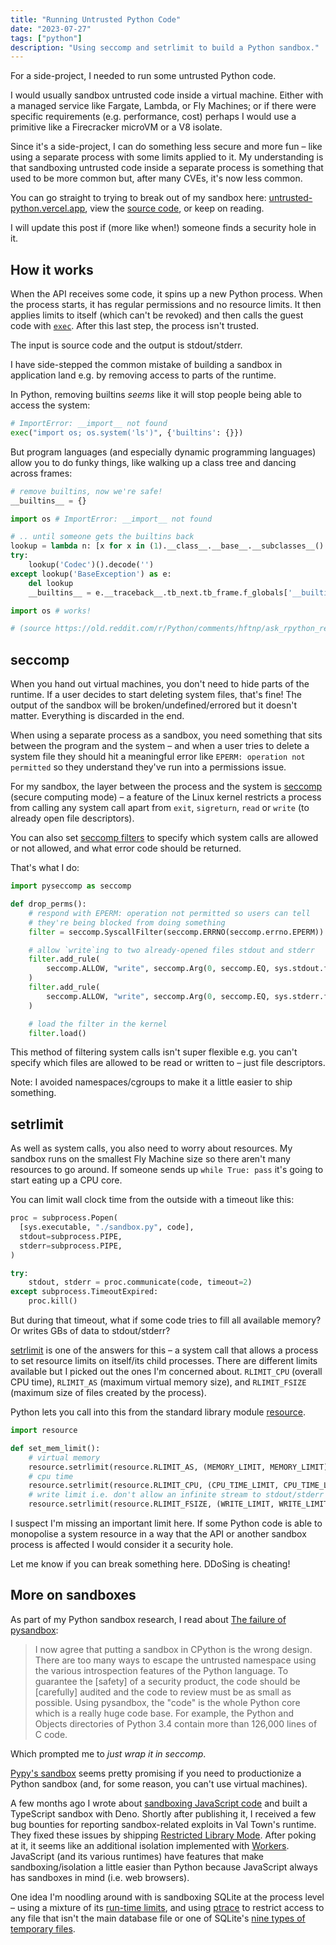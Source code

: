 ```yaml
---
title: "Running Untrusted Python Code"
date: "2023-07-27"
tags: ["python"]
description: "Using seccomp and setrlimit to build a Python sandbox."
---
```


For a side-project, I needed to run some untrusted Python code.

I would usually sandbox untrusted code inside a virtual machine. Either with a managed service like Fargate, Lambda, or Fly Machines; or if there were specific requirements (e.g. performance, cost) perhaps I would use a primitive like a Firecracker microVM or a V8 isolate.

Since it's a side-project, I can do something less secure and more fun – like using a separate process with some limits applied to it. My understanding is that sandboxing untrusted code inside a separate process is something that used to be more common but, after many CVEs, it's now less common.

You can go straight to trying to break out of my sandbox here: [untrusted-python.vercel.app](https://untrusted-python.vercel.app/), view the [source code](https://github.com/healeycodes/untrusted-python), or keep on reading.

I will update this post if (more like when!) someone finds a security hole in it.

## How it works

When the API receives some code, it spins up a new Python process. When the process starts, it has regular permissions and no resource limits. It then applies limits to itself (which can't be revoked) and then calls the guest code with [`exec`](https://docs.python.org/3/library/functions.html#exec). After this last step, the process isn't trusted.

The input is source code and the output is stdout/stderr.

I have side-stepped the common mistake of building a sandbox in application land e.g. by removing access to parts of the runtime.

In Python, removing builtins *seems* like it will stop people being able to access the system:

```python
# ImportError: __import__ not found
exec("import os; os.system('ls')", {'builtins': {}})
```

But program languages (and especially dynamic programming languages) allow you to do funky things, like walking up a class tree and dancing across frames:

```python
# remove builtins, now we're safe!
__builtins__ = {}

import os # ImportError: __import__ not found

# .. until someone gets the builtins back
lookup = lambda n: [x for x in (1).__class__.__base__.__subclasses__() if x.__name__ == n][0]
try:
    lookup('Codec')().decode('')
except lookup('BaseException') as e:
    del lookup
    __builtins__ = e.__traceback__.tb_next.tb_frame.f_globals['__builtins__']

import os # works!

# (source https://old.reddit.com/r/Python/comments/hftnp/ask_rpython_recovering_cleared_globals/c1v3l4i/)
```

## seccomp

When you hand out virtual machines, you don't need to hide parts of the runtime. If a user decides to start deleting system files, that's fine! The output of the sandbox will be broken/undefined/errored but it doesn't matter. Everything is discarded in the end.

When using a separate process as a sandbox, you need something that sits between the program and the system – and when a user tries to delete a system file they should hit a meaningful error like `EPERM: operation not permitted` so they understand they've run into a permissions issue.

For my sandbox, the layer between the process and the system is [seccomp](https://man7.org/linux/man-pages/man2/seccomp.2.html) (secure computing mode) – a feature of the Linux kernel restricts a process from calling any system call apart from `exit`, `sigreturn`, `read` or `write` (to already open file descriptors).

You can also set [seccomp filters](https://man.archlinux.org/man/seccomp.2.en#SECCOMP_SET_MODE_FILTER) to specify which system calls are allowed or not allowed, and what error code should be returned.

That's what I do:

```python
import pyseccomp as seccomp

def drop_perms():
    # respond with EPERM: operation not permitted so users can tell
    # they're being blocked from doing something
    filter = seccomp.SyscallFilter(seccomp.ERRNO(seccomp.errno.EPERM))

    # allow `write`ing to two already-opened files stdout and stderr
    filter.add_rule(
        seccomp.ALLOW, "write", seccomp.Arg(0, seccomp.EQ, sys.stdout.fileno())
    )
    filter.add_rule(
        seccomp.ALLOW, "write", seccomp.Arg(0, seccomp.EQ, sys.stderr.fileno())
    )

    # load the filter in the kernel
    filter.load()
```

This method of filtering system calls isn't super flexible e.g. you can't specify which files are allowed to be read or written to – just file descriptors.

Note: I avoided namespaces/cgroups to make it a little easier to ship something.

## setrlimit

As well as system calls, you also need to worry about resources. My sandbox runs on the smallest Fly Machine size so there aren't many resources to go around. If someone sends up `while True: pass` it's going to start eating up a CPU core.

You can limit wall clock time from the outside with a timeout like this:

```python
proc = subprocess.Popen(
  [sys.executable, "./sandbox.py", code],
  stdout=subprocess.PIPE,
  stderr=subprocess.PIPE,
)

try:
    stdout, stderr = proc.communicate(code, timeout=2)
except subprocess.TimeoutExpired:
    proc.kill()
```

But during that timeout, what if some code tries to fill all available memory? Or writes GBs of data to stdout/stderr?

[setrlimit](https://linux.die.net/man/2/setrlimit) is one of the answers for this – a system call that allows a process to set resource limits on itself/its child processes. There are different limits available but I picked out the ones I'm concerned about. `RLIMIT_CPU` (overall CPU time), `RLIMIT_AS` (maximum virtual memory size), and `RLIMIT_FSIZE` (maximum size of files created by the process).

Python lets you call into this from the standard library module [resource](https://docs.python.org/3/library/resource.html).

```python
import resource

def set_mem_limit():
    # virtual memory
    resource.setrlimit(resource.RLIMIT_AS, (MEMORY_LIMIT, MEMORY_LIMIT))
    # cpu time
    resource.setrlimit(resource.RLIMIT_CPU, (CPU_TIME_LIMIT, CPU_TIME_LIMIT))
    # write limit i.e. don't allow an infinite stream to stdout/stderr
    resource.setrlimit(resource.RLIMIT_FSIZE, (WRITE_LIMIT, WRITE_LIMIT))
```

I suspect I'm missing an important limit here. If some Python code is able to monopolise a system resource in a way that the API or another sandbox process is affected I would consider it a security hole.

Let me know if you can break something here. DDoSing is cheating!

## More on sandboxes

As part of my Python sandbox research, I read about [The failure of pysandbox](https://lwn.net/Articles/574215/):

> I now agree that putting a sandbox in CPython is the wrong design. There are too many ways to escape the untrusted namespace using the various introspection features of the Python language. To guarantee the [safety] of a security product, the code should be [carefully] audited and the code to review must be as small as possible. Using pysandbox, the "code" is the whole Python core which is a really huge code base. For example, the Python and Objects directories of Python 3.4 contain more than 126,000 lines of C code.

Which prompted me to *just wrap it in seccomp*.

[Pypy's sandbox](https://doc.pypy.org/en/latest/sandbox.html) seems pretty promising if you need to productionize a Python sandbox (and, for some reason, you can't use virtual machines).

A few months ago I wrote about [sandboxing JavaScript code](https://healeycodes.com/sandboxing-javascript-code) and built a TypeScript sandbox with Deno. Shortly after publishing it, I received a few bug bounties for reporting sandbox-related exploits in Val Town's runtime. They fixed these issues by shipping [Restricted Library Mode](https://blog.val.town/blog/restricted-library-mode). After poking at it, it seems like an additional isolation implemented with [Workers](https://developer.mozilla.org/en-US/docs/Web/API/Worker). JavaScript (and its various runtimes) have features that make sandboxing/isolation a little easier than Python because JavaScript always has sandboxes in mind (i.e. web browsers).

One idea I'm noodling around with is sandboxing SQLite at the process level – using a mixture of its [run-time limits](https://www.sqlite.org/c3ref/limit.html), and using [ptrace](https://man7.org/linux/man-pages/man2/ptrace.2.html) to restrict access to any file that isn't the main database file or one of SQLite's [nine types of temporary files](https://www.sqlite.org/tempfiles.html).
